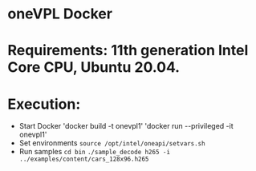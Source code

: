 # oneVPL Docker

# Requirements: 11th generation Intel Core CPU, Ubuntu 20.04.

# Execution:
* Start Docker
'docker build -t onevpl1'
'docker run --privileged -it onevpl1'
* Set environments
`source /opt/intel/oneapi/setvars.sh`
* Run samples
`cd bin`
`./sample_decode h265 -i ../examples/content/cars_128x96.h265`